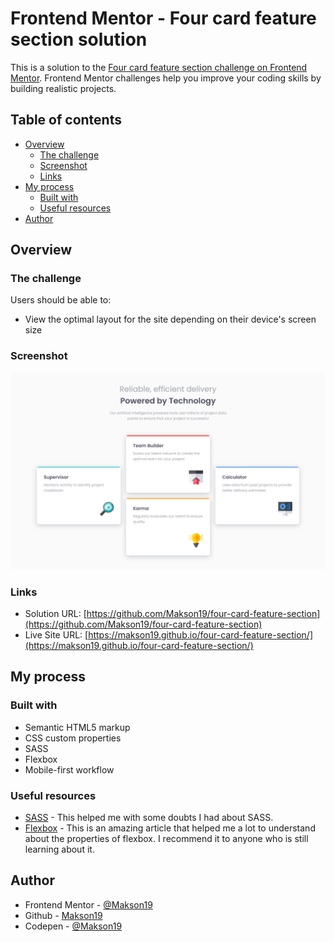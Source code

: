 # Frontend Mentor - Four card feature section solution

This is a solution to the [Four card feature section challenge on Frontend Mentor](https://www.frontendmentor.io/challenges/four-card-feature-section-weK1eFYK). Frontend Mentor challenges help you improve your coding skills by building realistic projects. 

## Table of contents

- [Overview](#overview)
  - [The challenge](#the-challenge)
  - [Screenshot](#screenshot)
  - [Links](#links)
- [My process](#my-process)
  - [Built with](#built-with)
  - [Useful resources](#useful-resources)
- [Author](#author)

## Overview

### The challenge

Users should be able to:

- View the optimal layout for the site depending on their device's screen size

### Screenshot

![](./screenshot.png)

### Links

- Solution URL: [https://github.com/Makson19/four-card-feature-section](https://github.com/Makson19/four-card-feature-section)
- Live Site URL: [https://makson19.github.io/four-card-feature-section/](https://makson19.github.io/four-card-feature-section/)

## My process

### Built with

- Semantic HTML5 markup
- CSS custom properties
- SASS
- Flexbox
- Mobile-first workflow


### Useful resources

- [SASS](https://sass-lang.com/documentation/syntax) - This helped me with some doubts I had about SASS.
- [Flexbox](https://css-tricks.com/snippets/css/a-guide-to-flexbox/) - This is an amazing article that helped me a lot to understand about the properties of flexbox. I recommend it to anyone who is still learning about it.


## Author

- Frontend Mentor - [@Makson19](https://www.frontendmentor.io/profile/Makson19)
- Github - [Makson19](https://github.com/Makson19)
- Codepen - [@Makson19](https://codepen.io/Makson19)

